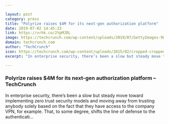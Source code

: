 ```yaml
---

layout: post
category: press
title: "Polyrize raises $4M for its next-gen authorization platform"
date: 2019-07-02 14:45:23
link: https://vrhk.co/2YpMJDL
image: https://techcrunch.com/wp-content/uploads/2019/07/GettyImages-984797836.jpg?w=604
domain: techcrunch.com
author: "TechCrunch"
icon: https://techcrunch.com/wp-content/uploads/2015/02/cropped-cropped-favicon-gradient.png?w=180
excerpt: "In enterprise security, there’s been a slow but steady move toward implementing zero trust security models and moving away from trusting anybody solely based on the fact that they have access to the company VPN, for example. That, to some degree, shifts the line of defense to the authenticati…"

---
```


### Polyrize raises $4M for its next-gen authorization platform – TechCrunch

In enterprise security, there’s been a slow but steady move toward implementing zero trust security models and moving away from trusting anybody solely based on the fact that they have access to the company VPN, for example. That, to some degree, shifts the line of defense to the authenticati…